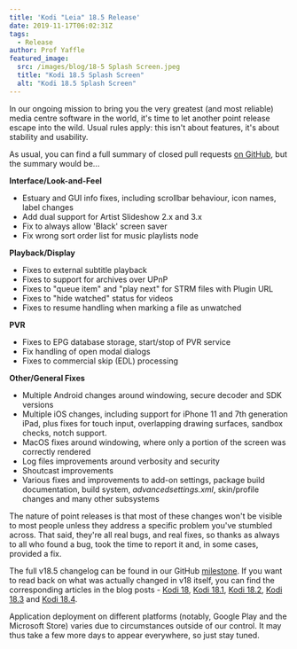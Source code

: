 ```yaml
---
title: 'Kodi "Leia" 18.5 Release'
date: 2019-11-17T06:02:31Z
tags:
  - Release
author: Prof Yaffle
featured_image:
  src: /images/blog/18-5 Splash Screen.jpeg
  title: "Kodi 18.5 Splash Screen"
  alt: "Kodi 18.5 Splash Screen"
---
```


In our ongoing mission to bring you the very greatest (and most reliable) media centre software in the world, it's time to let another point release escape into the wild. Usual rules apply: this isn't about features, it's about stability and usability.

As usual, you can find a full summary of closed pull requests [on GitHub](https://github.com/xbmc/xbmc/pulls?page=1&q=is%3Apr+sort%3Aupdated-desc+milestone%3A%22Leia+18.5%22+label%3A%22v18+Leia%22), but the summary would be...

**Interface/Look-and-Feel**

- Estuary and GUI info fixes, including scrollbar behaviour, icon names, label changes
- Add dual support for Artist Slideshow 2.x and 3.x
- Fix to always allow 'Black' screen saver
- Fix wrong sort order list for music playlists node

**Playback/Display**

- Fixes to external subtitle playback
- Fixes to support for archives over UPnP
- Fixes to "queue item" and "play next" for STRM files with Plugin URL
- Fixes to "hide watched" status for videos
- Fixes to resume handling when marking a file as unwatched

**PVR**

- Fixes to EPG database storage, start/stop of PVR service
- Fix handling of open modal dialogs
- Fixes to commercial skip (EDL) processing

**Other/General Fixes**

- Multiple Android changes around windowing, secure decoder and SDK versions
- Multiple iOS changes, including support for iPhone 11 and 7th generation iPad, plus fixes for touch input, overlapping drawing surfaces, sandbox checks, notch support.
- MacOS fixes around windowing, where only a portion of the screen was correctly rendered
- Log files improvements around verbosity and security
- Shoutcast improvements
- Various fixes and improvements to add-on settings, package build documentation, build system, _advancedsettings.xml_, skin/profile changes and many other subsystems

The nature of point releases is that most of these changes won't be visible to most people unless they address a specific problem you've stumbled across. That said, they're all real bugs, and real fixes, so thanks as always to all who found a bug, took the time to report it and, in some cases, provided a fix.

The full v18.5 changelog can be found in our GitHub [milestone](https://github.com/xbmc/xbmc/compare/18.4-Leia...18.5-Leia). If you want to read back on what was actually changed in v18 itself, you can find the corresponding articles in the blog posts - [Kodi 18](https://kodi.tv/article/kodi-180), [Kodi 18.1](https://kodi.tv/article/kodi-v181-leia-rc1), [Kodi 18.2](https://kodi.tv/article/kodi-leia-182-release), [Kodi 18.3](https://kodi.tv/article/kodi-leia-183-release) and [Kodi 18.4](https://kodi.tv/article/kodi-leia-184-release).

Application deployment on different platforms (notably, Google Play and the Microsoft Store) varies due to circumstances outside of our control. It may thus take a few more days to appear everywhere, so just stay tuned.
